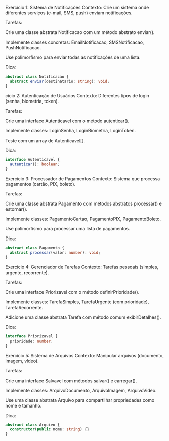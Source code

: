 Exercício 1: Sistema de Notificações
Contexto:
Crie um sistema onde diferentes serviços (e-mail, SMS, push) enviam notificações.

Tarefas:

Crie uma classe abstrata Notificacao com um método abstrato enviar().

Implemente classes concretas: EmailNotificacao, SMSNotificacao, PushNotificacao.

Use polimorfismo para enviar todas as notificações de uma lista.

Dica:

```typescript
abstract class Notificacao {
  abstract enviar(destinatario: string): void;
}
```

cício 2: Autenticação de Usuários
Contexto:
Diferentes tipos de login (senha, biometria, token).

Tarefas:

Crie uma interface Autenticavel com o método autenticar().

Implemente classes: LoginSenha, LoginBiometria, LoginToken.

Teste com um array de Autenticavel[].

Dica:

```typescript
interface Autenticavel {
  autenticar(): boolean;
}
```

Exercício 3: Processador de Pagamentos
Contexto:
Sistema que processa pagamentos (cartão, PIX, boleto).

Tarefas:

Crie uma classe abstrata Pagamento com métodos abstratos processar() e estornar().

Implemente classes: PagamentoCartao, PagamentoPIX, PagamentoBoleto.

Use polimorfismo para processar uma lista de pagamentos.

Dica:

```typescript
abstract class Pagamento {
  abstract processar(valor: number): void;
}
```

Exercício 4: Gerenciador de Tarefas
Contexto:
Tarefas pessoais (simples, urgente, recorrente).

Tarefas:

Crie uma interface Priorizavel com o método definirPrioridade().

Implemente classes: TarefaSimples, TarefaUrgente (com prioridade), TarefaRecorrente.

Adicione uma classe abstrata Tarefa com método comum exibirDetalhes().

Dica:

```typescript
interface Priorizavel {
  prioridade: number;
}
```
Exercício 5: Sistema de Arquivos
Contexto:
Manipular arquivos (documento, imagem, vídeo).

Tarefas:

Crie uma interface Salvavel com métodos salvar() e carregar().

Implemente classes: ArquivoDocumento, ArquivoImagem, ArquivoVideo.

Use uma classe abstrata Arquivo para compartilhar propriedades como nome e tamanho.

Dica:

```typescript
abstract class Arquivo {
  constructor(public nome: string) {}
}
```
